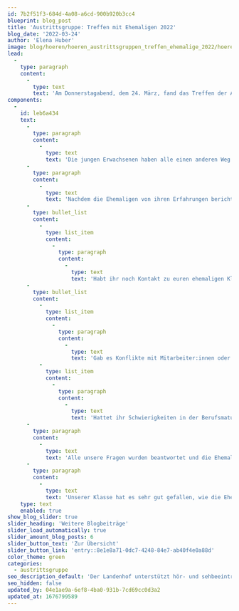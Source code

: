 ```yaml
---
id: 7b2f51f3-684d-4a08-a6cd-900b920b3cc4
blueprint: blog_post
title: 'Austrittsgruppe: Treffen mit Ehemaligen 2022'
blog_date: '2022-03-24'
author: 'Elena Huber'
image: blog/hoeren/hoeren_austrittsgruppen_treffen_ehemalige_2022/hoeren_austrittsgruppen_treffen_ehemalige_2022.jpeg
lead:
  -
    type: paragraph
    content:
      -
        type: text
        text: 'Am Donnerstagabend, dem 24. März, fand das Treffen der Austrittsgruppe statt. Alle Schüler:innen der 9. und 10. Klasse trafen vier junge Erwachsene, welche früher ebenfalls am Landenhof waren. Sie berichteten in der Aula von ihrem Arbeitsalltag als Schwerhörige. '
components:
  -
    id: leb6a434
    text:
      -
        type: paragraph
        content:
          -
            type: text
            text: 'Die jungen Erwachsenen haben alle einen anderen Weg hinter sich: Manche waren seit der Primarschule am Landenhof, andere kamen erst in der Oberstufe an die Schule für Schwerhörige.'
      -
        type: paragraph
        content:
          -
            type: text
            text: 'Nachdem die Ehemaligen von ihren Erfahrungen berichtet hatten, durften wir Oberstufenschüler:innen Fragen stellen. Zum Beispiel Fragen wie:'
      -
        type: bullet_list
        content:
          -
            type: list_item
            content:
              -
                type: paragraph
                content:
                  -
                    type: text
                    text: 'Habt ihr noch Kontakt zu euren ehemaligen Klassenkameraden?'
      -
        type: bullet_list
        content:
          -
            type: list_item
            content:
              -
                type: paragraph
                content:
                  -
                    type: text
                    text: 'Gab es Konflikte mit Mitarbeiter:innen oder dem Lehrmeister?'
          -
            type: list_item
            content:
              -
                type: paragraph
                content:
                  -
                    type: text
                    text: 'Hattet ihr Schwierigkeiten in der Berufsmatur? Beispielsweise dabei, dem Unterricht zu folgen?'
      -
        type: paragraph
        content:
          -
            type: text
            text: 'Alle unsere Fragen wurden beantwortet und die Ehemaligen gaben uns so Sicherheit und Mut für unsere zukünftigen Schritte. Am Ende der Veranstaltung gingen wir alle zusammen in die Cafeteria für einen Apéro. Die Ehemaligen stellten sich zur Verfügung, falls Fragen auftreten sollten, diese noch zu beantworten. Aber natürlich durften sich die Schüler:innen auch sonst mit ihnen unterhalten.'
      -
        type: paragraph
        content:
          -
            type: text
            text: 'Unserer Klasse hat es sehr gut gefallen, wie die Ehemaligen von ihrem Arbeitsalltag erzählt haben. Sehr spannend war auch, dass alle komplett unterschiedliche Wege einschlugen und sie nie aufgegeben haben, an ihre Träume zu glauben.'
    type: text
    enabled: true
show_blog_slider: true
slider_heading: 'Weitere Blogbeiträge'
slider_load_automatically: true
slider_amount_blog_posts: 6
slider_button_text: 'Zur Übersicht'
slider_button_link: 'entry::8e1e8a71-0dc7-4248-84e7-ab40f4e0a88d'
color_theme: green
categories:
  - austrittsgruppe
seo_description_default: 'Der Landenhof unterstützt hör- und sehbeeinträchtigte Kinder & Jugendliche in ihrem selbstbestimmten Leben durch Förderung ihrer Fähigkeiten & Entwicklung'
seo_hidden: false
updated_by: 04e1ae9a-6ef8-4ba0-931b-7cd69cc0d3a2
updated_at: 1676799589
---
```

